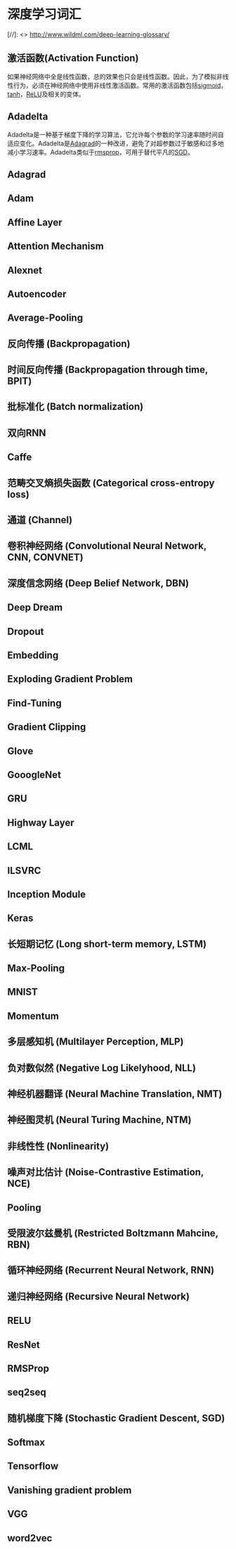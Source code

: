 # 深度学习词汇

[//]: <> http://www.wildml.com/deep-learning-glossary/

## 激活函数(Activation Function)
如果神经网络中全是线性函数，总的效果也只会是线性函数。因此，为了模拟非线性行为，必须在神经网络中使用非线性激活函数。常用的激活函数包括[sigmoid](https://en.wikipedia.org/wiki/Sigmoid_function)，[tanh](http://mathworld.wolfram.com/HyperbolicTangent.html)，[ReLU](#relu)及相关的变体。

## Adadelta
Adadelta是一种基于梯度下降的学习算法，它允许每个参数的学习速率随时间自适应变化。Adadelta是[Adagrad](#adagrad)的一种改进，避免了对超参数过于敏感和过多地减小学习速率。Adadelta类似于[rmsprop](#rmsprop)，可用于替代平凡的[SGD](#sgd)。

## Adagrad

## Adam

## Affine Layer

## Attention Mechanism

## Alexnet

## Autoencoder

## Average-Pooling

## 反向传播 (Backpropagation)

## 时间反向传播 (Backpropagation through time, BPIT)

## 批标准化 (Batch normalization)

## 双向RNN

## Caffe

## 范畴交叉熵损失函数 (Categorical cross-entropy loss)

## 通道 (Channel)

## 卷积神经网络 (Convolutional Neural Network, CNN, CONVNET)

## 深度信念网络 (Deep Belief Network, DBN)

## Deep Dream

## Dropout

## Embedding

## Exploding Gradient Problem

## Find-Tuning

## Gradient Clipping

## Glove

## GooogleNet

## GRU

## Highway Layer

## LCML

## ILSVRC

## Inception Module

## Keras

## 长短期记忆 (Long short-term memory, LSTM)

## Max-Pooling

## MNIST

## Momentum

## 

## 多层感知机 (Multilayer Perception, MLP)

## 负对数似然 (Negative Log Likelyhood, NLL)

## 神经机器翻译 (Neural Machine Translation, NMT)

## 神经图灵机 (Neural Turing Machine, NTM)

## 非线性性 (Nonlinearity)

## 噪声对比估计 (Noise-Contrastive Estimation, NCE)

## Pooling

## 受限波尔兹曼机 (Restricted Boltzmann Mahcine, RBN)

## 循环神经网络 (Recurrent Neural Network, RNN)

## 递归神经网络 (Recursive Neural Network)

## RELU

## ResNet

## RMSProp

## seq2seq

## 随机梯度下降 (Stochastic Gradient Descent, SGD) <a id="SGD"></a>

## Softmax

## Tensorflow

## Vanishing gradient problem

## VGG

## word2vec



